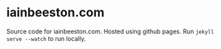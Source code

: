 # iainbeeston.com

Source code for iainbeeston.com. Hosted using github pages. Run `jekyll serve --watch` to run locally.
